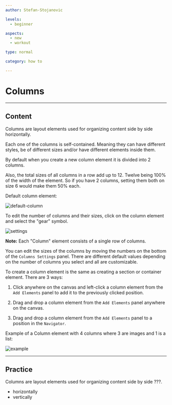```yaml
---
author: Stefan-Stojanovic

levels:
  - beginner

aspects:
  - new
  - workout

type: normal

category: how to

---
```


# Columns

---
## Content

Columns are layout elements used for organizing content side by side horizontally.

Each one of the columns is self-contained. Meaning they can have different styles, be of different sizes and/or have different elements inside them.

By default when you create a new column element it is divided into 2 columns. 

Also, the total sizes of all columns in a row add up to 12. Twelve being 100% of the width of the element. So if you have 2 columns, setting them both on size 6 would make them 50% each. 

Default column element:

![default-column](https://img.enkipro.com/77e257c3c2182807c806b255acb4ccd3.png)

To edit the number of columns and their sizes, click on the column element and select the "gear" symbol.

![settings](https://img.enkipro.com/1c71b1cf329231774e91c9f871a01b28.png)

**Note:** Each "Column" element consists of a single row of columns.

You can edit the sizes of the columns by moving the numbers on the bottom of the `Columns Settings` panel. There are different default values depending on the number of columns you select and all are customizable.

To create a column element is the same as creating a section or container element. There are 3 ways:

1. Click anywhere on the canvas and left-click a column element from the `Add Elements` panel to add it to the previously clicked position.

2. Drag and drop a column element from the `Add Elements` panel anywhere on the canvas.

3. Drag and drop a column element from the `Add Elements` panel to a position in the `Navigator`.

Example of a Column element with 4 columns where 3 are images and 1 is a list:

![example](https://img.enkipro.com/e9e09576c06a3c58b1ecd4ab945b5bbb.png)


---
## Practice

Columns are layout elements used for organizing content side by side ???.

* horizontally
* vertically